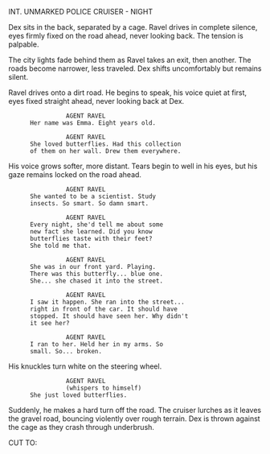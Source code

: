INT. UNMARKED POLICE CRUISER - NIGHT

Dex sits in the back, separated by a cage. Ravel drives in complete silence, 
eyes firmly fixed on the road ahead, never looking back. The tension is palpable.

The city lights fade behind them as Ravel takes an exit, then another. 
The roads become narrower, less traveled. Dex shifts uncomfortably but 
remains silent.

Ravel drives onto a dirt road. 
He begins to speak, his voice quiet at first, eyes fixed straight ahead, 
never looking back at Dex.

                    AGENT RAVEL
          Her name was Emma. Eight years old.

                    AGENT RAVEL
          She loved butterflies. Had this collection 
          of them on her wall. Drew them everywhere.

His voice grows softer, more distant. Tears begin to well in his eyes, 
but his gaze remains locked on the road ahead.

                    AGENT RAVEL
          She wanted to be a scientist. Study 
          insects. So smart. So damn smart.

                    AGENT RAVEL
          Every night, she'd tell me about some 
          new fact she learned. Did you know 
          butterflies taste with their feet? 
          She told me that.

                    AGENT RAVEL
          She was in our front yard. Playing. 
          There was this butterfly... blue one. 
          She... she chased it into the street.

                    AGENT RAVEL
          I saw it happen. She ran into the street... 
          right in front of the car. It should have 
          stopped. It should have seen her. Why didn't
          it see her?

                    AGENT RAVEL
          I ran to her. Held her in my arms. So 
          small. So... broken.

His knuckles turn white on the steering wheel.

                    AGENT RAVEL
                    (whispers to himself)
          She just loved butterflies.

Suddenly, he makes a hard turn off the road. The cruiser lurches as it 
leaves the gravel road, bouncing violently over rough terrain. Dex is thrown 
against the cage as they crash through underbrush.

CUT TO:
